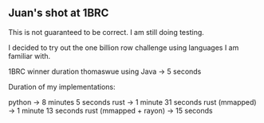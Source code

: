 ## Juan's shot at 1BRC
This is not guaranteed to be correct. I am still doing testing.

I decided to try out the one billion row challenge using languages I am familiar with.

1BRC winner duration
thomaswue using Java    -> 5 seconds


Duration of my implementations:

python                  -> 8 minutes 5 seconds
rust                    -> 1 minute 31 seconds
rust (mmapped)          -> 1 minute 13 seconds
rust (mmapped + rayon)  -> 15 seconds